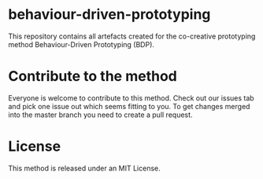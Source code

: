 # behaviour-driven-prototyping
This repository contains all artefacts created for the co-creative prototyping method Behaviour-Driven Prototyping (BDP).

# Contribute to the method
Everyone is welcome to contribute to this method. Check out our issues tab and pick one issue out which seems fitting to you. To get changes merged into the master branch you need to create a pull request.

# License
This method is released under an MIT License.
